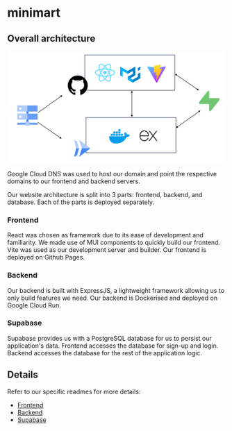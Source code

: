 # minimart

## Overall architecture

![Architecture](./architecture.png)

Google Cloud DNS was used to host our domain and point the respective domains to our frontend and backend servers.

Our website architecture is split into 3 parts: frontend, backend, and database. Each of the parts is deployed separately.

### Frontend

React was chosen as framework due to its ease of development and familiarity. We made use of MUI components to quickly build our frontend. Vite was used as our development server and builder. Our frontend is deployed on Github Pages.

### Backend

Our backend is built with ExpressJS, a lightweight framework allowing us to only build features we need. Our backend is Dockerised and deployed on Google Cloud Run.

### Supabase

Supabase provides us with a PostgreSQL database for us to persist our application's data. Frontend accesses the database for sign-up and login. Backend accesses the database for the rest of the application logic.

## Details

Refer to our specific readmes for more details:

* [Frontend](./frontend/README.md)
* [Backend](./backend/README.md)
* [Supabase](./supabase/README.md)
